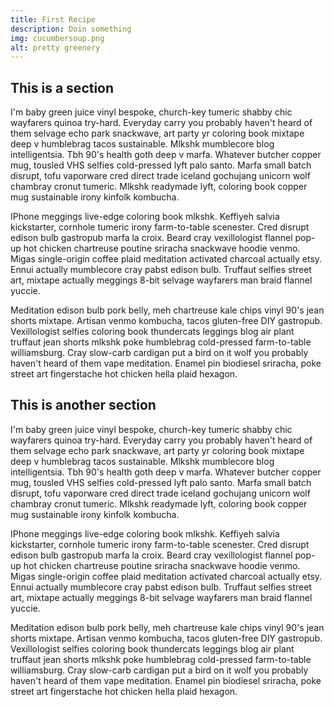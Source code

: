 ```yaml
---
title: First Recipe
description: Doin something
img: cucumbersoup.png
alt: pretty greenery
---
```


## This is a section

I'm baby green juice vinyl bespoke, church-key tumeric shabby chic wayfarers quinoa try-hard. Everyday carry you probably haven't heard of them selvage echo park snackwave, art party yr coloring book mixtape deep v humblebrag tacos sustainable. Mlkshk mumblecore blog intelligentsia. Tbh 90's health goth deep v marfa. Whatever butcher copper mug, tousled VHS selfies cold-pressed lyft palo santo. Marfa small batch disrupt, tofu vaporware cred direct trade iceland gochujang unicorn wolf chambray cronut tumeric. Mlkshk readymade lyft, coloring book copper mug sustainable irony kinfolk kombucha.

IPhone meggings live-edge coloring book mlkshk. Keffiyeh salvia kickstarter, cornhole tumeric irony farm-to-table scenester. Cred disrupt edison bulb gastropub marfa la croix. Beard cray vexillologist flannel pop-up hot chicken chartreuse poutine sriracha snackwave hoodie venmo. Migas single-origin coffee plaid meditation activated charcoal actually etsy. Ennui actually mumblecore cray pabst edison bulb. Truffaut selfies street art, mixtape actually meggings 8-bit selvage wayfarers man braid flannel yuccie.

Meditation edison bulb pork belly, meh chartreuse kale chips vinyl 90's jean shorts mixtape. Artisan venmo kombucha, tacos gluten-free DIY gastropub. Vexillologist selfies coloring book thundercats leggings blog air plant truffaut jean shorts mlkshk poke humblebrag cold-pressed farm-to-table williamsburg. Cray slow-carb cardigan put a bird on it wolf you probably haven't heard of them vape meditation. Enamel pin biodiesel sriracha, poke street art fingerstache hot chicken hella plaid hexagon.

## This is another section

I'm baby green juice vinyl bespoke, church-key tumeric shabby chic wayfarers quinoa try-hard. Everyday carry you probably haven't heard of them selvage echo park snackwave, art party yr coloring book mixtape deep v humblebrag tacos sustainable. Mlkshk mumblecore blog intelligentsia. Tbh 90's health goth deep v marfa. Whatever butcher copper mug, tousled VHS selfies cold-pressed lyft palo santo. Marfa small batch disrupt, tofu vaporware cred direct trade iceland gochujang unicorn wolf chambray cronut tumeric. Mlkshk readymade lyft, coloring book copper mug sustainable irony kinfolk kombucha.

IPhone meggings live-edge coloring book mlkshk. Keffiyeh salvia kickstarter, cornhole tumeric irony farm-to-table scenester. Cred disrupt edison bulb gastropub marfa la croix. Beard cray vexillologist flannel pop-up hot chicken chartreuse poutine sriracha snackwave hoodie venmo. Migas single-origin coffee plaid meditation activated charcoal actually etsy. Ennui actually mumblecore cray pabst edison bulb. Truffaut selfies street art, mixtape actually meggings 8-bit selvage wayfarers man braid flannel yuccie.

Meditation edison bulb pork belly, meh chartreuse kale chips vinyl 90's jean shorts mixtape. Artisan venmo kombucha, tacos gluten-free DIY gastropub. Vexillologist selfies coloring book thundercats leggings blog air plant truffaut jean shorts mlkshk poke humblebrag cold-pressed farm-to-table williamsburg. Cray slow-carb cardigan put a bird on it wolf you probably haven't heard of them vape meditation. Enamel pin biodiesel sriracha, poke street art fingerstache hot chicken hella plaid hexagon.
